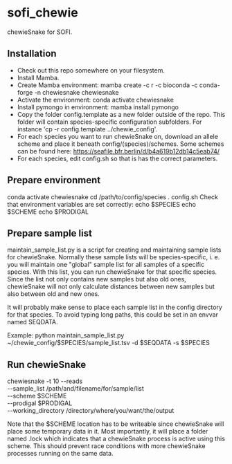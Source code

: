 # sofi_chewie
chewieSnake for SOFI.

## Installation

- Check out this repo somewhere on your filesystem.
- Install Mamba.
- Create Mamba environment: mamba create -c r -c bioconda -c conda-forge -n chewiesnake chewiesnake
- Activate the environment: conda activate chewiesnake
- Install pymongo in environment: mamba install pymongo
- Copy the folder config.template as a new folder outside of the repo. This folder will contain
species-specific configuration subfolders. For instance 'cp -r config.template ../chewie_config'.
- For each species you want to run chewieSnake on, download an allele scheme and place it beneath
config/(species)/schemes. Some schemes can be found here: https://seafile.bfr.berlin/d/b4a619b12db14c5eab74/
- For each species, edit config.sh so that is has the correct parameters.

## Prepare environment
conda activate chewiesnake
cd /path/to/config/species
. config.sh
Check that environment variables are set correctly:
echo $SPECIES
echo $SCHEME
echo $PRODIGAL

## Prepare sample list
maintain_sample_list.py is a script for creating and maintaining sample lists for chewieSnake.
Normally these sample lists will be species-specific, i. e. you will maintain one "global"
sample list for all samples of a specific species. With this list, you can run chewieSnake
for that specific species. Since the list not only contains new samples but also old ones, chewieSnake
will not only calculate distances between new samples but also between old and new ones.

It will probably make sense to place each sample list in the config directory for that species. To avoid typing
long paths, this could be set in an envvar named SEQDATA.

Example:
python maintain_sample_list.py ~/chewie_config/$SPECIES/sample_list.tsv -d $SEQDATA -s $SPECIES

## Run chewieSnake
chewiesnake -t 10 --reads \
--sample_list /path/and/filename/for/sample/list \
--scheme $SCHEME \
--prodigal $PRODIGAL \
--working_directory /directory/where/you/want/the/output

Note that the $SCHEME location has to be writeable since chewieSnake will place some temporary data in it.
Most importantly, it will place a folder named .lock which indicates that a chewieSnake process is active
using this scheme. This should prevent race conditions with more chewieSnake processes running on the same data.
